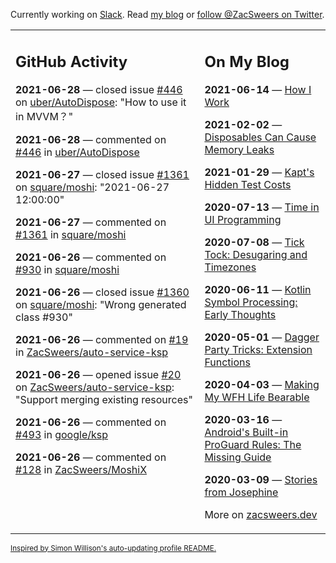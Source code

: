 Currently working on [Slack](https://slack.com/). Read [my blog](https://zacsweers.dev/) or [follow @ZacSweers on Twitter](https://twitter.com/ZacSweers).

<table><tr><td valign="top" width="60%">

## GitHub Activity
<!-- githubActivity starts -->
**2021-06-28** — closed issue [#446](https://api.github.com/repos/uber/AutoDispose/issues/446) on [uber/AutoDispose](https://api.github.com/repos/uber/AutoDispose): "How to use it in MVVM？"

**2021-06-28** — commented on [#446](https://github.com/uber/AutoDispose/issues/446#issuecomment-869717654) in [uber/AutoDispose](https://api.github.com/repos/uber/AutoDispose)

**2021-06-27** — closed issue [#1361](https://api.github.com/repos/square/moshi/issues/1361) on [square/moshi](https://api.github.com/repos/square/moshi): "2021-06-27 12:00:00"

**2021-06-27** — commented on [#1361](https://github.com/square/moshi/issues/1361#issuecomment-869174649) in [square/moshi](https://api.github.com/repos/square/moshi)

**2021-06-26** — commented on [#930](https://github.com/square/moshi/issues/930#issuecomment-869074390) in [square/moshi](https://api.github.com/repos/square/moshi)

**2021-06-26** — closed issue [#1360](https://api.github.com/repos/square/moshi/issues/1360) on [square/moshi](https://api.github.com/repos/square/moshi): "Wrong generated class #930"

**2021-06-26** — commented on [#19](https://github.com/ZacSweers/auto-service-ksp/pull/19#issuecomment-869055692) in [ZacSweers/auto-service-ksp](https://api.github.com/repos/ZacSweers/auto-service-ksp)

**2021-06-26** — opened issue [#20](https://api.github.com/repos/ZacSweers/auto-service-ksp/issues/20) on [ZacSweers/auto-service-ksp](https://api.github.com/repos/ZacSweers/auto-service-ksp): "Support merging existing resources"

**2021-06-26** — commented on [#493](https://github.com/google/ksp/issues/493#issuecomment-869055269) in [google/ksp](https://api.github.com/repos/google/ksp)

**2021-06-26** — commented on [#128](https://github.com/ZacSweers/MoshiX/pull/128#issuecomment-869055016) in [ZacSweers/MoshiX](https://api.github.com/repos/ZacSweers/MoshiX)
<!-- githubActivity ends -->
</td><td valign="top" width="40%">

## On My Blog
<!-- blog starts -->
**2021-06-14** — [How I Work](https://www.zacsweers.dev/how-i-work/)

**2021-02-02** — [Disposables Can Cause Memory Leaks](https://www.zacsweers.dev/disposables-can-cause-memory-leaks/)

**2021-01-29** — [Kapt's Hidden Test Costs](https://www.zacsweers.dev/kapts-hidden-test-costs/)

**2020-07-13** — [Time in UI Programming](https://www.zacsweers.dev/time-in-ui/)

**2020-07-08** — [Tick Tock: Desugaring and Timezones](https://www.zacsweers.dev/ticktock-desugaring-timezones/)

**2020-06-11** — [Kotlin Symbol Processing: Early Thoughts](https://www.zacsweers.dev/kotlin-symbol-processor-early-thoughts/)

**2020-05-01** — [Dagger Party Tricks: Extension Functions](https://www.zacsweers.dev/dagger-party-tricks-extension-functions/)

**2020-04-03** — [Making My WFH Life Bearable](https://www.zacsweers.dev/making-wfh-life-bearable/)

**2020-03-16** — [Android's Built-in ProGuard Rules: The Missing Guide](https://www.zacsweers.dev/android-proguard-rules/)

**2020-03-09** — [Stories from Josephine](https://www.zacsweers.dev/stories-from-josephine/)
<!-- blog ends -->
More on [zacsweers.dev](https://zacsweers.dev/)
</td></tr></table>

<sub><a href="https://simonwillison.net/2020/Jul/10/self-updating-profile-readme/">Inspired by Simon Willison's auto-updating profile README.</a></sub>